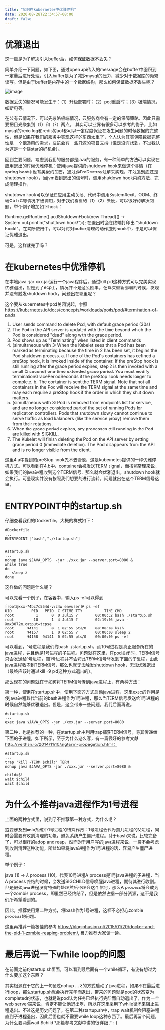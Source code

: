 ```yaml
---
title: "如何在kubernetes中优雅停机"
date: 2020-08-28T22:34:57+08:00
draft: false
---
```


# 优雅退出
这一篇是为了解决引入buffer后，如何保证数据不丢失？

简单介绍一下问题，如下图，通过open api传入的message会在buffer中囤积到一定量后进行处理，引入buffer是为了减少mysql的压力，减少对于数据库的频繁读写。但是由于buffer是内存中的一个数据结构，那么如何保证数据不丢失呢？

![image](/image/shutdownhook/app-portal-alarm-message.png)

数据丢失的情况可能发生于：（1）升级部署时；（2）pod重启时；（3）极端情况，如断电等。

在公有云情况下，可以先忽略极端情况，云服务商会有一定的保障策略。因此只需要把目光聚集到（1）和（2）两点。 其实可以业界有很多可以参考的例子，比如mysql的redo log和redis的aof都可以一定程度保证在发生问题的时候数据的完整性，但是如果在我们的服务中实现这样的东西太重了，个人认为其实保障数据完整性是一个很通用的需求，应该会有一些开源的项目支持（但是没有找到，不过我认为这是一个赚star的好机会）。

回到主要问题，考虑到我们的服务都是java的服务，有一种简单的方法可以实现在应用退出的时候优雅停机：使用java提供的shutdown hook来做这个事情（在spring boot中也有类似的东西，通过@PreDestroy注解来实现，不过追到底还是shutdown hook），当jvm收到退出的信号时，调用shutdown hook内的方法，完成清理操作。

shutdown hook可以保证在应用主动关闭、代码中调用System#exit、OOM、终端Ctrl+C等情况下被调用，对于我们看重的（1）（2）来说，可以很好的解决问题，举个例子增加如下hook：

Runtime.getRuntime().addShutdownHook(new Thread(() -> System.out.println("shutdown hook!")));
在退出时会在终端打印出 "shutdown hook!"。在实际使用中，可以对将对buffer清理的动作加到hook中，于是可以保证优雅退出。

可是，这样就完了吗？

# 在kubernetes中优雅停机
在本地java -jar xxx.jar运行一个java程序后，通过kill pid这种方式可以完美实现优雅退出，但是到了ecp上，情况并不是这么回事。在每次重新部署的时候，发现并没有触发shutdown hook，问题出在哪里呢？

这个要从kubernetes中pod关闭说起，参照 https://kubernetes.io/docs/concepts/workloads/pods/pod/#termination-of-pods

1. User sends command to delete Pod, with default grace period (30s)
2. The Pod in the API server is updated with the time beyond which the Pod is considered "dead" along with the grace period.
3. Pod shows up as "Terminating" when listed in client commands
4. (simultaneous with 3) When the Kubelet sees that a Pod has been marked as terminating because the time in 2 has been set, it begins the Pod shutdown process.
	a. If one of the Pod's containers has defined a preStop hook, it is invoked inside of the container. If the preStop hook is still running after the grace period expires, step 2 is then invoked with a small (2 second) one-time extended grace period. You must modify terminationGracePeriodSeconds if the preStop hook needs longer to complete.
	b. The container is sent the TERM signal. Note that not all containers in the Pod will receive the TERM signal at the same time and may each require a preStop hook if the order in which they shut down matters.
5. (simultaneous with 3) Pod is removed from endpoints list for service, and are no longer considered part of the set of running Pods for replication controllers. Pods that shutdown slowly cannot continue to serve traffic as load balancers (like the service proxy) remove them from their rotations.
6. When the grace period expires, any processes still running in the Pod are killed with SIGKILL.
7. The Kubelet will finish deleting the Pod on the API server by setting grace period 0 (immediate deletion). The Pod disappears from the API and is no longer visible from the client.  

这里4.a中提到的preStop hook先不去管他，这是kubernetes提供的一种优雅停机方式。可以看到在4.b中，container会被发送TERM signal，而按照常理来说，如果我们的java进程收到这个TERM信号，那么就会优雅退出，shutdown hook就会执行。可是现实并没有按照我们想要的进行流转，问题就出在这个TERM信号这里。



# ENTRYPOINT中的startup.sh
仔细查看我们的Dockerfile，大概的样式如下：

```
#Dockerfile
...
ENTRYPOINT ["bash","./startup.sh"]


#startup.sh
...
nohup java $JAVA_OPTS  -jar ./xxx.jar --server.port=8080 &
while true
do
   sleep 2
done
```

这样做的问题是什么呢？

可以先看一个例子，在容器中，输入ps -ef可以得到

```
[root@xxx-74bc7c554d-vvz4w envuser]# ps -ef
UID         PID   PPID  C STIME TTY          TIME CMD
root          1      0  0 Jul15 ?        00:00:32 bash ./startup.sh
root         10      1  4 Jul15 ?        02:19:06 java -Xmx3072m,output=tcpse
root      94141      0  1 02:55 pts/0    00:00:00 bash
root      94157      1  0 02:55 ?        00:00:00 sleep 2
root      94158  94141  0 02:55 pts/0    00:00:00 ps -ef
```

可以看到，1号进程是我们的bash ./startup.sh，而10号进程是真正服务所在的java进程，并且他是1号进程的子进程。问题就在这里，在pod关闭时，TERM信号只会发送给1号进程，而1号进程并不会将此TERM信号转发到下面的子进程，由此java进程收不到TERM信号，那么也就无法触发shutdown hook，无法优雅退出（最终应该时通过kill -9 pid这种方式退出的）。

那么现在的问题就在于如何将TERM信号传到java进程上，有两种方法：

第一种，使用在startup.sh中，使用下面的方式启动java进程，这里exec的作用是使java进程取代当前的bash进程作为1号进程，那么当TERM信号发送给1号进程的时候自然能够优雅退出。但是，这会带来一些问题，我们后面再说。

```
#startup.sh
...
exec java $JAVA_OPTS -jar ./xxx.jar --server.port=8080 
```

第二种，也是推荐的一种，在startup.sh中利用trap捕获TERM信号，将其传递给下面的子进程，如下所示，至于为什么这么写，有一篇很好的参考文献 http://veithen.io/2014/11/16/sigterm-propagation.html：

```
#startup.sh
...
trap 'kill -TERM $child' TERM
nohup java $JAVA_OPTS -jar ./xxx.jar --server.port=8080 &

child=$!
wait $child
wait $child
```

# 为什么不推荐java进程作为1号进程
上面的两种方式里，说到了不推荐第一种方式，为什么呢？

这要涉及到unix系统中1号进程的特殊作用：1号进程会作为孤儿进程的父进程，同时会需要有收割清理的功能，避免系统产生僵尸进程。对于bash来说，比较完备了，可以很好的adop and reap，然而对于用户写的java进程来说，一般不会考虑到收割清理这种功能，所以如果将java进程作为1号进程的话，容易产生僵尸进程。

举个例子：

java (1) -> A process (10)，代表10号进程A process是1号java进程的子进程，当A process 终结的时候，会发送SIGCHILD信号唤醒java进程，期待其进行收割。但是假如java进程没有特殊的处理然后不理会这个信号，那么A process将会成为一个zombie process，即虽然已经终结了，但是依然占据一部分资源，这不是我们所希望看到的。

因此，推荐使用第二种方式，将bash作为1号进程，这样不必担心zombie process的问题。

这里再推荐一篇极佳的参考 https://blog.phusion.nl/2015/01/20/docker-and-the-pid-1-zombie-reaping-problem/, 极力推荐大家读一读。



# 最后再说一下while loop的问题

在前面之前的startup.sh里面，可以看到最后面有一个while循环，有没有想过为什么要加这个东西？

其实根源在于它的上一句通过nohup ... &的方式启动了java进程，如果不在最后进行loop，那么startup.sh就会执行完毕而退出，带来的问题就是pod的状态变为completed的状态，也就是说pod认为任务已经执行完毕而自动退出了。作为一个web server端来说，肯定不能让他退出啊，所以在这里采用了while循环来阻止进程退出。不过这是历史问题了，在第二种startup.sh中，trap wait机制会阻塞进程直到子进程退出，因此后面也就不需要while loop这种东西了。最后再留个问题，为什么要两遍wait $child ?那篇参考文献中讲的很详细了 : )







